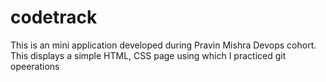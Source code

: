 # codetrack
This is an mini application developed during Pravin Mishra Devops cohort. This displays a simple HTML, CSS page using which I practiced git opeerations
